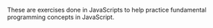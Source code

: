 These are exercises done in JavaScripts to help practice fundamental programming concepts in JavaScript. 